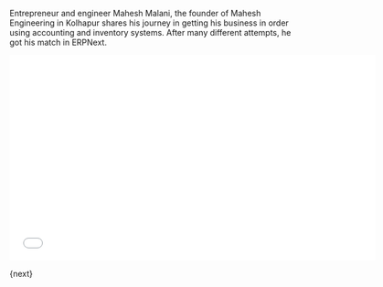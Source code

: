 Entrepreneur and engineer Mahesh Malani, the founder of Mahesh Engineering in Kolhapur shares his journey in getting his business in order using accounting and inventory systems. After many different attempts, he got his match in ERPNext.

<iframe width="640" height="360" src="//www.youtube.com/embed/lA4Sv_-z7n4?list=PL3lFfCEoMxvwBEtr0xoCear4byN3aJDOm" frameborder="0" allowfullscreen></iframe>

{next}


